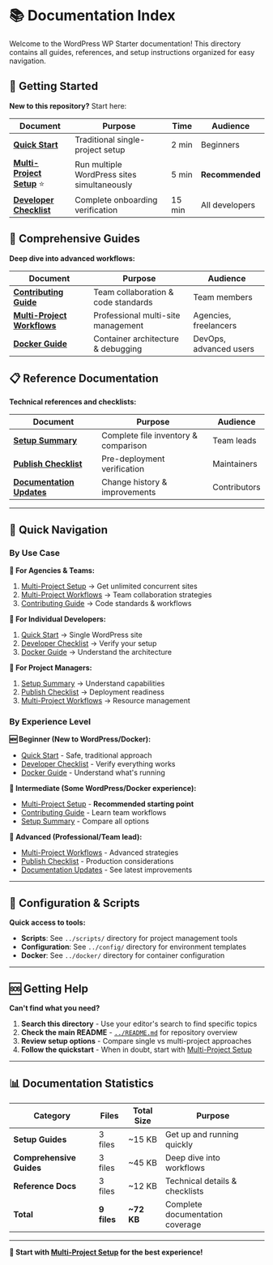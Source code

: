# 📚 Documentation Index

Welcome to the WordPress WP Starter documentation! This directory contains all guides, references, and setup instructions organized for easy navigation.

## 🚀 Getting Started

**New to this repository?** Start here:

| Document | Purpose | Time | Audience |
|----------|---------|------|----------|
| **[Quick Start](setup/quickstart.md)** | Traditional single-project setup | 2 min | Beginners |
| **[Multi-Project Setup](setup/multi-project.md)** ⭐ | Run multiple WordPress sites simultaneously | 5 min | **Recommended** |
| **[Developer Checklist](setup/developer-checklist.md)** | Complete onboarding verification | 15 min | All developers |

## 📖 Comprehensive Guides

**Deep dive into advanced workflows:**

| Document | Purpose | Audience |
|----------|---------|----------|
| **[Contributing Guide](guides/contributing.md)** | Team collaboration & code standards | Team members |
| **[Multi-Project Workflows](guides/multi-project-workflows.md)** | Professional multi-site management | Agencies, freelancers |
| **[Docker Guide](guides/docker-guide.md)** | Container architecture & debugging | DevOps, advanced users |

## 📋 Reference Documentation

**Technical references and checklists:**

| Document | Purpose | Audience |
|----------|---------|----------|
| **[Setup Summary](reference/setup-summary.md)** | Complete file inventory & comparison | Team leads |
| **[Publish Checklist](reference/publish-checklist.md)** | Pre-deployment verification | Maintainers |
| **[Documentation Updates](reference/documentation-updates.md)** | Change history & improvements | Contributors |

---

## 🎯 Quick Navigation

### By Use Case

**🏢 For Agencies & Teams:**
1. [Multi-Project Setup](setup/multi-project.md) → Get unlimited concurrent sites
2. [Multi-Project Workflows](guides/multi-project-workflows.md) → Team collaboration strategies  
3. [Contributing Guide](guides/contributing.md) → Code standards & workflows

**👤 For Individual Developers:**
1. [Quick Start](setup/quickstart.md) → Single WordPress site
2. [Developer Checklist](setup/developer-checklist.md) → Verify your setup
3. [Docker Guide](guides/docker-guide.md) → Understand the architecture

**🚀 For Project Managers:**
1. [Setup Summary](reference/setup-summary.md) → Understand capabilities  
2. [Publish Checklist](reference/publish-checklist.md) → Deployment readiness
3. [Multi-Project Workflows](guides/multi-project-workflows.md) → Resource management

### By Experience Level

**🆕 Beginner (New to WordPress/Docker):**
- [Quick Start](setup/quickstart.md) - Safe, traditional approach
- [Developer Checklist](setup/developer-checklist.md) - Verify everything works
- [Docker Guide](guides/docker-guide.md) - Understand what's running

**💪 Intermediate (Some WordPress/Docker experience):**
- [Multi-Project Setup](setup/multi-project.md) - **Recommended starting point**
- [Contributing Guide](guides/contributing.md) - Learn team workflows
- [Setup Summary](reference/setup-summary.md) - Compare all options

**🚀 Advanced (Professional/Team lead):**
- [Multi-Project Workflows](guides/multi-project-workflows.md) - Advanced strategies
- [Publish Checklist](reference/publish-checklist.md) - Production considerations  
- [Documentation Updates](reference/documentation-updates.md) - See latest improvements

---

## 🔧 Configuration & Scripts

**Quick access to tools:**

- **Scripts**: See `../scripts/` directory for project management tools
- **Configuration**: See `../config/` directory for environment templates  
- **Docker**: See `../docker/` directory for container configuration

---

## 🆘 Getting Help

**Can't find what you need?**

1. **Search this directory** - Use your editor's search to find specific topics
2. **Check the main README** - [`../README.md`](../README.md) for repository overview
3. **Review setup options** - Compare single vs multi-project approaches
4. **Follow the quickstart** - When in doubt, start with [Multi-Project Setup](setup/multi-project.md)

---

## 📊 Documentation Statistics

| Category | Files | Total Size | Purpose |
|----------|-------|------------|---------|
| **Setup Guides** | 3 files | ~15 KB | Get up and running quickly |
| **Comprehensive Guides** | 3 files | ~45 KB | Deep dive into workflows |  
| **Reference Docs** | 3 files | ~12 KB | Technical details & checklists |
| **Total** | **9 files** | **~72 KB** | Complete documentation coverage |

---

**🎯 Start with [Multi-Project Setup](setup/multi-project.md) for the best experience!**